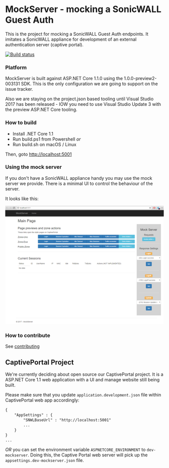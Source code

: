 # MockServer - mocking a SonicWALL Guest Auth

This is the project for mocking a SonicWALL Guest Auth endpoints. It imitates a SonicWALL appliance for development of an external authentication server (captive portal).

[![Build status](https://ci.appveyor.com/api/projects/status/90abajqioudjg1w2?svg=true)](https://ci.appveyor.com/project/kdaveid/captiveportal-mockserver)

### Platform

MockServer is built against ASP.NET Core 1.1.0 using the 1.0.0-preview2-003131 SDK. This is the only configuration we are going to support on the issue tracker.

Also we are staying on the project.json based tooling until Visual Studio 2017 has been released - IOW you need to use Visual Studio Update 3 with the preview ASP.NET Core tooling.

### How to build

- Install .NET Core 1.1
- Run build.ps1 from Powershell _or_
- Run build.sh on macOS / Linux

Then, goto [http://localhost:5001](http://localhost:5001)

### Using the mock server  

If you don't have a SonicWALL appliance handy you may use the mock server we provide. There is a minimal UI to control the behaviour of the server. 

It looks like this:

![printscreen](misc/mockserver-printscreen.png)


### How to contribute

See [contributing](./CONTRIBUTING.md)


## CaptivePortal Project

We're currently deciding about open source our CaptivePortal project. It is a ASP.NET Core 1.1 web application with a UI and manage website still being built.

Please make sure that you update `application.development.json` file within CaptivePortal web app accordingly: 
```
{
    "AppSettings" : {
        "SNWLBaseUrl" : "http://localhost:5001"
        ...
    }
}
...
```
_OR_ you can set the environment variable `ASPNETCORE_ENVIRONMENT` to `dev-mockserver`. Doing this, the Captive Portal web server will pick up the `appsettings.dev-mockserver.json` file.

